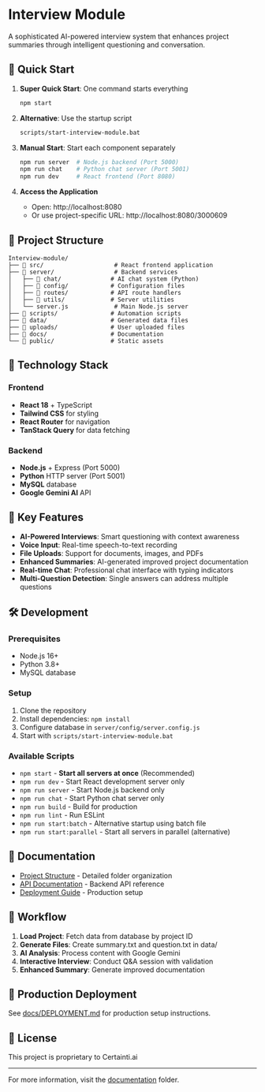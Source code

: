 # Interview Module

A sophisticated AI-powered interview system that enhances project summaries through intelligent questioning and conversation.

## 🚀 Quick Start

1. **Super Quick Start**: One command starts everything
   ```bash
   npm start
   ```

2. **Alternative**: Use the startup script
   ```bash
   scripts/start-interview-module.bat
   ```

3. **Manual Start**: Start each component separately
   ```bash
   npm run server  # Node.js backend (Port 5000)
   npm run chat    # Python chat server (Port 5001) 
   npm run dev     # React frontend (Port 8080)
   ```

4. **Access the Application**
   - Open: http://localhost:8080
   - Or use project-specific URL: http://localhost:8080/3000609

## 📁 Project Structure

```
Interview-module/
├── 📁 src/                    # React frontend application
├── 📁 server/                 # Backend services
│   ├── 📁 chat/              # AI chat system (Python)
│   ├── 📁 config/            # Configuration files
│   ├── 📁 routes/            # API route handlers
│   ├── 📁 utils/             # Server utilities
│   └── server.js             # Main Node.js server
├── 📁 scripts/               # Automation scripts
├── 📁 data/                  # Generated data files
├── 📁 uploads/               # User uploaded files
├── 📁 docs/                  # Documentation
└── 📁 public/                # Static assets
```

## 🔧 Technology Stack

### Frontend
- **React 18** + TypeScript
- **Tailwind CSS** for styling
- **React Router** for navigation
- **TanStack Query** for data fetching

### Backend
- **Node.js** + Express (Port 5000)
- **Python** HTTP server (Port 5001)
- **MySQL** database
- **Google Gemini AI** API

## 🌟 Key Features

- **AI-Powered Interviews**: Smart questioning with context awareness
- **Voice Input**: Real-time speech-to-text recording
- **File Uploads**: Support for documents, images, and PDFs
- **Enhanced Summaries**: AI-generated improved project documentation
- **Real-time Chat**: Professional chat interface with typing indicators
- **Multi-Question Detection**: Single answers can address multiple questions

## 🛠️ Development

### Prerequisites
- Node.js 16+
- Python 3.8+
- MySQL database

### Setup
1. Clone the repository
2. Install dependencies: `npm install`
3. Configure database in `server/config/server.config.js`
4. Start with `scripts/start-interview-module.bat`

### Available Scripts
- `npm start` - **Start all servers at once** (Recommended)
- `npm run dev` - Start React development server only
- `npm run server` - Start Node.js backend only
- `npm run chat` - Start Python chat server only
- `npm run build` - Build for production
- `npm run lint` - Run ESLint
- `npm run start:batch` - Alternative startup using batch file
- `npm run start:parallel` - Start all servers in parallel (alternative)

## 📖 Documentation

- [Project Structure](docs/PROJECT_STRUCTURE.md) - Detailed folder organization
- [API Documentation](docs/API.md) - Backend API reference
- [Deployment Guide](docs/DEPLOYMENT.md) - Production setup

## 🔄 Workflow

1. **Load Project**: Fetch data from database by project ID
2. **Generate Files**: Create summary.txt and question.txt in data/
3. **AI Analysis**: Process content with Google Gemini
4. **Interactive Interview**: Conduct Q&A session with validation
5. **Enhanced Summary**: Generate improved documentation

## 🚀 Production Deployment

See [docs/DEPLOYMENT.md](docs/DEPLOYMENT.md) for production setup instructions.

## 📝 License

This project is proprietary to Certainti.ai

---

For more information, visit the [documentation](docs/) folder.